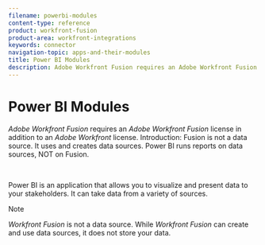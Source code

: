 ```yaml
---
filename: powerbi-modules
content-type: reference
product: workfront-fusion
product-area: workfront-integrations
keywords: connector
navigation-topic: apps-and-their-modules
title: Power BI Modules
description: Adobe Workfront Fusion requires an Adobe Workfront Fusion license in addition to an Adobe Workfront license.
---
```


# Power BI Modules

*Adobe Workfront Fusion* requires an *Adobe Workfront Fusion* license in addition to an *Adobe Workfront* license.
Introduction: Fusion is not a data source. It uses and creates data sources. Power BI runs reports on data sources, NOT&nbsp;on Fusion.

&nbsp;

Power BI is an application that allows you to visualize and present data to your stakeholders. It can take data from a variety of sources.

>[!NOTE]
>
>*Workfront Fusion* is not a data source. While *Workfront Fusion* can create and use data sources, it does not store your data.

